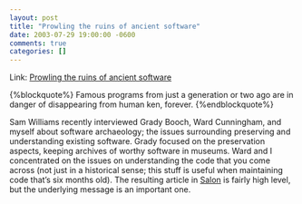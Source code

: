 ```yaml
---
layout: post
title: "Prowling the ruins of ancient software"
date: 2003-07-29 19:00:00 -0600
comments: true
categories: []
---
```

Link: <a href="http://www.salon.com/tech/feature/2003/07/30/software_archaeology/">Prowling the ruins of ancient software</a>

    

{%blockquote%}
Famous programs from just a generation or two ago are in danger of
disappearing from human ken, forever.
{%endblockquote%}


Sam Williams recently interviewed Grady Booch, Ward Cunningham, and
myself about software archaeology; the issues surrounding preserving
and understanding existing software. Grady focused on the preservation
aspects, keeping archives of worthy software in museums. Ward and I
concentrated on the issues on understanding the code that you come
across (not just in a historical sense; this stuff is useful when
maintaining code that’s six months old). The resulting article in <a
href="http://www.salon.com/tech/feature/2003/07/30/software_archaeology/">Salon</a> is
fairly high level, but the underlying message is an important one.

